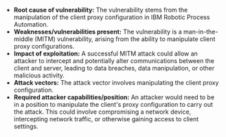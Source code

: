 - **Root cause of vulnerability:** The vulnerability stems from the manipulation of the client proxy configuration in IBM Robotic Process Automation.
- **Weaknesses/vulnerabilities present:** The vulnerability is a man-in-the-middle (MITM) vulnerability, arising from the ability to manipulate client proxy configurations.
- **Impact of exploitation:** A successful MITM attack could allow an attacker to intercept and potentially alter communications between the client and server, leading to data breaches, data manipulation, or other malicious activity.
- **Attack vectors:** The attack vector involves manipulating the client proxy configuration.
- **Required attacker capabilities/position:** An attacker would need to be in a position to manipulate the client's proxy configuration to carry out the attack. This could involve compromising a network device, intercepting network traffic, or otherwise gaining access to client settings.